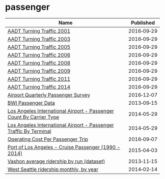 # passenger

Name | Published
---- | ---------
[AADT Turning Traffic 2001](../datasets/8z8t-apms.md) | 2016&#x2011;09&#x2011;29
[AADT Turning Traffic 2003](../datasets/swa5-edvy.md) | 2016&#x2011;09&#x2011;29
[AADT Turning Traffic 2005](../datasets/v7pn-44q8.md) | 2016&#x2011;09&#x2011;29
[AADT Turning Traffic 2006](../datasets/hpc6-nhr3.md) | 2016&#x2011;09&#x2011;29
[AADT Turning Traffic 2008](../datasets/bpe7-rq9j.md) | 2016&#x2011;09&#x2011;29
[AADT Turning Traffic 2009](../datasets/43c3-stp6.md) | 2016&#x2011;09&#x2011;29
[AADT Turning Traffic 2011](../datasets/as5s-avn6.md) | 2016&#x2011;09&#x2011;29
[AADT Turning Traffic 2014](../datasets/x3ar-rhnf.md) | 2016&#x2011;09&#x2011;29
[Airport Quarterly Passenger Survey](../datasets/dvu8-ztdx.md) | 2016&#x2011;12&#x2011;07
[BWI Passenger Data](../datasets/6jva-hr4v.md) | 2013&#x2011;09&#x2011;15
[Los Angeles International Airport - Passenger Count By Carrier Type](../datasets/d3a2-7j6v.md) | 2014&#x2011;05&#x2011;29
[Los Angeles International Airport - Passenger Traffic By Terminal](../datasets/g3qu-7q2u.md) | 2014&#x2011;05&#x2011;29
[Operating Cost Per Passenger Trip](../datasets/ntnu-s899.md) | 2016&#x2011;09&#x2011;07
[Port of Los Angeles - Cruise Passenger (1990 - 2014)](../datasets/jmt8-y5rm.md) | 2015&#x2011;04&#x2011;03
[Vashon average ridership by run (dataset)](../datasets/p4h2-xhh2.md) | 2013&#x2011;11&#x2011;15
[West Seattle ridership monthly, by year](../datasets/fchw-7nhb.md) | 2014&#x2011;02&#x2011;14

